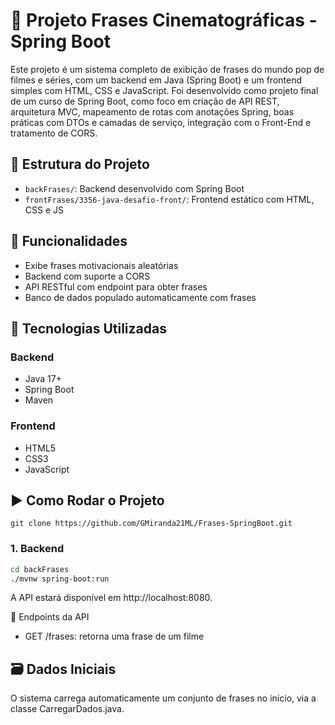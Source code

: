 # 📝 Projeto Frases Cinematográficas - Spring Boot

Este projeto é um sistema completo de exibição de frases do mundo pop de filmes e séries, com um backend em Java (Spring Boot) e um frontend simples com HTML, CSS e JavaScript. Foi desenvolvido como projeto final de um curso de Spring Boot, como foco em criação de API REST, arquitetura MVC, mapeamento de rotas com anotações Spring, boas práticas com DTOs e camadas de serviço, integração com o Front-End e tratamento de CORS.

## 📁 Estrutura do Projeto

- `backFrases/`: Backend desenvolvido com Spring Boot
- `frontFrases/3356-java-desafio-front/`: Frontend estático com HTML, CSS e JS

## 🚀 Funcionalidades

- Exibe frases motivacionais aleatórias
- Backend com suporte a CORS
- API RESTful com endpoint para obter frases
- Banco de dados populado automaticamente com frases

## 🔧 Tecnologias Utilizadas

### Backend
- Java 17+
- Spring Boot
- Maven

### Frontend
- HTML5
- CSS3
- JavaScript

## ▶️ Como Rodar o Projeto

```git
git clone https://github.com/GMiranda21ML/Frases-SpringBoot.git
```

### 1. Backend

```bash
cd backFrases
./mvnw spring-boot:run
```

A API estará disponível em http://localhost:8080.

📌 Endpoints da API
- GET /frases: retorna uma frase de um filme

## 🗃️ Dados Iniciais
O sistema carrega automaticamente um conjunto de frases no início, via a classe CarregarDados.java.